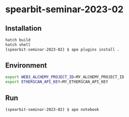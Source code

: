 # spearbit-seminar-2023-02

## Installation

```sh
hatch build
hatch shell
(spearbit-seminar-2023-02) $ ape plugins install .
```

## Environment

```sh
export WEB3_ALCHEMY_PROJECT_ID=MY_ALCHEMY_PROJECT_ID
export ETHERSCAN_API_KEY=MY_ETHERSCAN_API_KEY
```

## Run

```sh
(spearbit-seminar-2023-02) $ ape notebook
```
